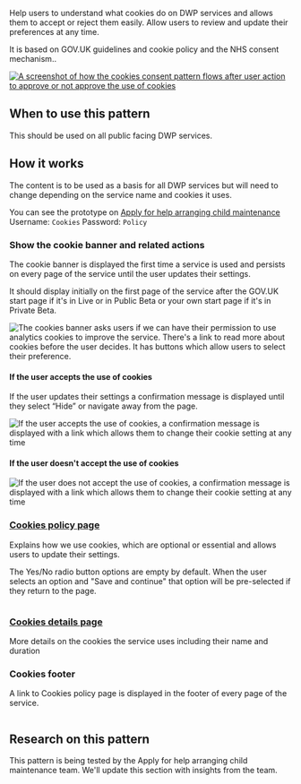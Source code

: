Help users to understand what cookies do on DWP services and allows them to accept or reject them easily. Allow users to review and update their preferences at any time.

It is based on GOV.UK guidelines and cookie policy and the NHS consent mechanism..

<a href="/public/images/cookies/cookies-flow.png">
    <img src="/public/images/cookies/cookies-flow.png" alt="A screenshot of how the cookies consent pattern flows after user action to approve or not approve the use of cookies" />
</a>

## When to use this pattern

This should be used on all public facing DWP services.

## How it works

The content is to be used as a basis for all DWP services but will need to change depending on the service name and cookies it uses.

You can see the prototype on <a href="https://pension-age.herokuapp.com/cookies/apply_cmg_start_banner_v2.html" alt="">Apply for help arranging child maintenance</a>
Username: <code>Cookies</code>
Password: <code>Policy</code>

### Show the cookie banner and related actions
The cookie banner is displayed the first time a service is used and persists on every page of the service until the user updates their settings.

It should display initially on the first page of the service after the GOV.UK start page if it's in Live or in Public Beta or your own start page if it's in Private Beta.

<img src="/public/images/cookies/cookies-banner.png" alt="The cookies banner asks users if we can have their permission to use analytics cookies to improve the service. There's a link to read more about cookies before the user decides. It has buttons which allow users to select their preference." />

#### If the user accepts the use of cookies

If the user updates their settings a confirmation message is displayed until they select “Hide” or navigate away from the page.

<img src="/public/images/cookies/cookies-accept.png" alt="If the user accepts the use of cookies, a confirmation message is displayed with a link which allows them to change their cookie setting at any time" />

#### If the user doesn't accept the use of cookies

<img src="/public/images/cookies/cookies-reject.png" alt="If the user does not accept the use of cookies, a confirmation message is displayed with a link which allows them to change their cookie setting at any time" />

### <a href="https://pension-age.herokuapp.com/cookies/cookies_details">Cookies policy page</a>

Explains how we use cookies, which are optional or essential and allows users to update their settings.

The Yes/No radio button options are empty by default. When the user selects an option and "Save and continue" that option will be pre-selected if they return to the page.

<img src="/public/images/cookies/cookies-accept-reject.png" alt="" />

### <a href="https://pension-age.herokuapp.com/cookies/cookies_details">Cookies details page</a>

More details on the cookies the service uses including their name and duration

### Cookies footer

A link to Cookies policy page is displayed in the footer of every page of the service.

<img src="/public/images/cookies/cookies-footer.png" alt="" />

## Research on this pattern

This pattern is being tested by the Apply for help arranging child maintenance team. We'll update this section with insights from the team.